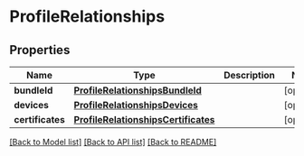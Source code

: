 # ProfileRelationships

## Properties
Name | Type | Description | Notes
------------ | ------------- | ------------- | -------------
**bundleId** | [**ProfileRelationshipsBundleId**](ProfileRelationshipsBundleId.md) |  | [optional] 
**devices** | [**ProfileRelationshipsDevices**](ProfileRelationshipsDevices.md) |  | [optional] 
**certificates** | [**ProfileRelationshipsCertificates**](ProfileRelationshipsCertificates.md) |  | [optional] 

[[Back to Model list]](../README.md#documentation-for-models) [[Back to API list]](../README.md#documentation-for-api-endpoints) [[Back to README]](../README.md)


